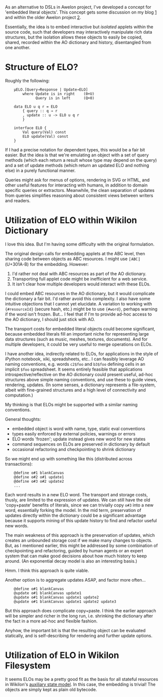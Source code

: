 
As an alternative to DSLs in Awelon project, I've developed a concept for 'embedded literal objects'. This concept gets some discussion on my blog [1](http://awelonblue.wordpress.com/2014/07/22/embedded-literal-objects/) and within the older Awelon project [2](https://github.com/dmbarbour/awelon/blob/master/doc/ExtensibleLiteralTypes.md). 

Essentially, the idea is to embed interactive but *isolated* applets within the source code, such that developers may interactively manipulate rich data structures, but the isolation allows these objects to easily be copied, shared, recorded within the AO dictionary and history, disentangled from one another. 

# Structure of ELO?

Roughly the following:

        µELO.[Query→Response | Update→ELO]
            where Update is in right    (0+U)
                  Query is in left      (Q+0)
        
        data ELO u q r = ELO 
            { query :: q → r
            , update :: u -> ELO u q r 
            }

        interface ELO {
            Val query(Val) const
            ELO update(Val) const
        }

If I had a precise notation for dependent types, this would be a fair bit easier. But the idea is that we're emulating an object with a set of query methods (which each return a result whose type may depend on the query) and a set of update methods (which return an updated ELO and nothing else) in a purely functional manner.

Queries might ask for menus of options, rendering in SVG or HTML, and other useful features for interacting with humans, in addition to domain specific queries or extractors. Meanwhile, the clean separation of updates from queries simplifies reasoning about consistent views between writers and readers. 

# Utilization of ELO within Wikilon Dictionary

I love this idea. But I'm having some difficulty with the original formulation.

The original design calls for embedding applets at the ABC level, then sharing code between objects as ABC resources. I might use `〚ABC〛` (U+301A-B) for the embedding. However:

1. I'd rather not deal with ABC resources as part of the AO dictionary. 
2. Transporting full applet code might be inefficient for a web service.
3. It isn't clear how multiple developers would interact with these ELOs.

I could embed ABC resources in the AO dictionary, but it would complicate the dictionary a fair bit. I'd rather avoid this complexity. I also have some intuitive objections that I cannot yet elucidate. A variation to working with `{#resourceId}` (secure hash, etc.) might be to use `{#word}`, perhaps warning if the word isn't frozen. But... I feel that if I'm to provide ad-hoc access to the AO dictionary, I should just stick with AO.

The transport costs for embedded literal objects could become significant, because embedded literals fill an important niche for representing large data structures (such as music, meshes, textures, documents). And for multiple developers, it could be very useful to merge operations on ELOs.

I have another idea, indirectly related to ELOs, for applications in the style of iPython notebook, xiki, spreadsheets, etc.. I can feasibly leverage AO naming conventions, e.g. words `c2$foo` and `b3$foo` defining cells in an implicit `$foo` spreadsheet. It seems entirely feasible that applications introspective/reflective on the AO dictionary could present useful, ad-hoc structures above simple naming conventions, and use these to guide views, rendering, updates. (In some senses, a dictionary represents a file-system, albeit with fine-grained structures and a high level of connectivity and computation.)

My thinking is that ELOs might be supported with a similar naming conventions. 

General thoughts:

* embedded object is word with name, type, static eval conventions
* types easily enforced by external policies, warnings or errors
* ELO words 'frozen'; update instead gives new word for new states
* command sequences on ELOs are preserved in dictionary by default
* occasional refactoring and checkpointing to shrink dictionary

So we might end up with something like this (distributed across transactions):

        @define o#1 blankCanvas 
        @define o#2 o#1 update1
        @define o#3 o#2 update2
        ...

Each word results in a new ELO word. The transport and storage costs, thusly, are limited to the expression of updates. We can still have the old 'copy+paste' benefits of literals, since we can trivially copy `o#3` into a new word, essentially forking the model. In the mid term, preservation of updates directly within the dictionary could be a significant advantage because it supports mining of this update history to find and refactor useful new words. 

The main weakness of this approach is the preservation of updates, which creates an unbounded storage cost if we make many changes to objects. But, as I mentioned earlier, this might be addressed by some combination of checkpointing and refactoring, guided by human agents or an expert system that can make good decisions about how much history to keep around. (An exponential decay model is also an interesting basis.)

Hmm. I think this approach is quite viable.

Another option is to aggregate updates ASAP, and factor more often...

        @define o#1 blankCanvas
        @update o#1 blankCanvas update1
        @update o#1 blankCanvas update1 update2
        @update o#1 blankCanvas update1 update2 update3

But this approach does complicate copy+paste. I think the earlier approach will be simpler and richer in the long run, i.e. shrinking the dictionary after the fact in a more ad-hoc and flexible fashion.

Anyhow, the important bit is that the resulting object can be evaluated statically, and is self-describing for rendering and further update options.

# Utilization of ELO in Wikilon Filesystem

It seems ELOs may be a pretty good fit as the basis for all stateful resources in Wikilon's [auxiliary state model](StateModels.md). In this case, the embedding is trivial! The objects are simply kept as plain old bytecode.


